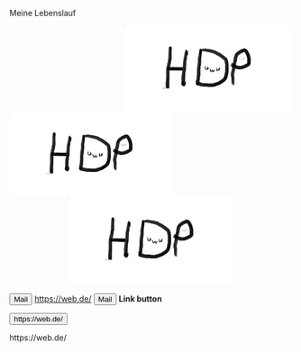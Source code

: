 Meine Lebenslauf



<img src="Bilder/Discord-Bild.png" width= "300" align="right" > 
<img src="Bilder/Discord-Bild.png" height= "150" align="left"> 
<p align="center">
<img src="Bilder/Discord-Bild.png" width= "300" > 
</p>
<button class="btn-primary" type="button">Mail</button>
<a class="btn-primary" href="#url" role="button">https://web.de/</a>
<button class="btn btn-outline" type="button">Mail</button>
<b class="btn btn.outline" href="#url" role="button">Link button</b>
<p><button class="btn-link" type="button">https://web.de/</button></p>
<p class="btn-link" href="#url" role="button">https://web.de/</b>
